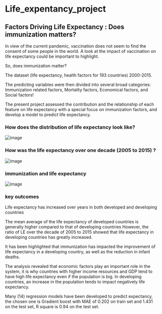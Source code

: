 # Life_expentancy_project

## Factors Driving Life Expectancy : Does immunization matters?

In view of the current pandemic, vaccination does not seem to find the consent of some people in the world. A look at the impact of vaccination on life expectancy could be important to highlight.

 So, does immunization matter?

The dataset (life expectancy, health factors for 193 countries)  2000-2015.

 The predicting variables were then divided into several broad categories:​
Immunization related factors, 
Mortality factors, 
Economical factors, 
and Social factors!

The present project assessed the contribution and the relationship of each feature on life expectancy with a special focus on immunization factors,  and develop a model to predict life expectancy.  

### How does the distribution of life expectancy look like?

![image](https://user-images.githubusercontent.com/90922607/157615572-b7a634bd-0e2a-4251-88d6-b752cbe9265a.png)


### How was the life expectancy over one decade (2005 to 2015) ?

![image](https://user-images.githubusercontent.com/90922607/157615718-9e289690-71c9-44e1-a408-cb2b00ffda23.png)

### immunization and life expectancy

![image](https://user-images.githubusercontent.com/90922607/157616361-fce3bee1-a081-4414-b4cf-747b64b96ec8.png)


### key outcomes 

Life expectancy has increased over years in both developed and developing countries

The mean average of the life expectancy of developed countries is generally higher compared to  that of developing countries
However, the ratio of LE over the decade of 2005 to 2015 showed that life expectancy in developing countries has greatly increased.

It has been highlighted that immunization has impacted the improvement of life expectancy in a developing country, as well as the reduction in infant deaths.

The analysis revealed that economic factors play an important role in the system, it is why countries with higher income resources and GDP tend to have high life expectancy even if the population is big. In developing countries, an increase in the population tends to impact negatively life expectancy.

Many (14) regression models have been developed to predict expectancy, the chosen one is Gradient boost with MAE of 0.202 on train set and 1.431 on the test set, R square is 0.94 on the test set.


